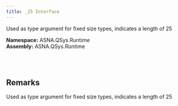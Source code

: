 ```yaml
---
title: _25 Interface
---
```


Used as type argument for fixed size types, indicates a length of 25

**Namespace:** ASNA.QSys.Runtime <br/>
**Assembly:** ASNA.QSys.Runtime

<br>
<br>

## Remarks

Used as type argument for fixed size types, indicates a length of 25

[//]: # ($$TODO: Complete the Remarks section.)

<br>
<br>

